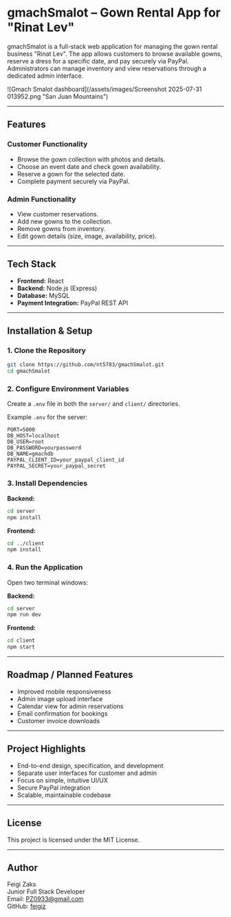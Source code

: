 # gmachSmalot – Gown Rental App for "Rinat Lev"

gmachSmalot is a full-stack web application for managing the gown rental business "Rinat Lev". The app allows customers to browse available gowns, reserve a dress for a specific date, and pay securely via PayPal. Administrators can manage inventory and view reservations through a dedicated admin interface.

![Gmach Smalot dashboard](/assets/images/Screenshot 2025-07-31 013952.png "San Juan Mountains")

---

## Features

### Customer Functionality
- Browse the gown collection with photos and details.
- Choose an event date and check gown availability.
- Reserve a gown for the selected date.
- Complete payment securely via PayPal.

### Admin Functionality
- View customer reservations.
- Add new gowns to the collection.
- Remove gowns from inventory.
- Edit gown details (size, image, availability, price).

---

## Tech Stack

- **Frontend:** React
- **Backend:** Node.js (Express)
- **Database:** MySQL
- **Payment Integration:** PayPal REST API

---


## Installation & Setup

### 1. Clone the Repository

```bash
git clone https://github.com/nt5783/gmachSmalot.git
cd gmachSmalot
```

### 2. Configure Environment Variables

Create a `.env` file in both the `server/` and `client/` directories.

Example `.env` for the server:

```
PORT=5000
DB_HOST=localhost
DB_USER=root
DB_PASSWORD=yourpassword
DB_NAME=gmachdb
PAYPAL_CLIENT_ID=your_paypal_client_id
PAYPAL_SECRET=your_paypal_secret
```

### 3. Install Dependencies

**Backend:**

```bash
cd server
npm install
```

**Frontend:**

```bash
cd ../client
npm install
```

### 4. Run the Application

Open two terminal windows:

**Backend:**

```bash
cd server
npm run dev
```

**Frontend:**

```bash
cd client
npm start
```

---

## Roadmap / Planned Features

- Improved mobile responsiveness
- Admin image upload interface
- Calendar view for admin reservations
- Email confirmation for bookings
- Customer invoice downloads

---

## Project Highlights

- End-to-end design, specification, and development
- Separate user interfaces for customer and admin
- Focus on simple, intuitive UI/UX
- Secure PayPal integration
- Scalable, maintainable codebase

---

## License

This project is licensed under the MIT License.

---

## Author

Feigi Zaks  
Junior Full Stack Developer  
Email: PZ0933@gmail.com  
GitHub: [feigiz](https://github.com/feigiz)
